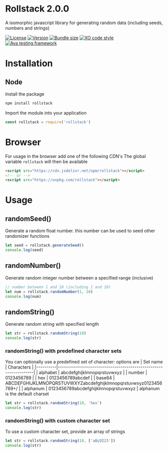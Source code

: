 # Rollstack 2.0.0
A isomorphic javascript library for generating random data (including seeds, numbers and strings)

[![License](https://img.shields.io/github/license/adrianofinco/rollstack)](LICENSE)
[![Version](https://img.shields.io/npm/v/rollstack)](https://www.npmjs.com/package/usernamecheck)
[![Bundle size](https://img.shields.io/bundlephobia/minzip/rollstack)](https://www.npmjs.com/package/usernamecheck)
[![XO code style](https://img.shields.io/badge/code_style-XO-5ed9c7.svg)](https://github.com/xojs/xo)
[![Ava testing framework](https://img.shields.io/badge/Testing-AVA-4B0082.svg)](https://github.com/avajs/ava)

# Installation
## Node
Install the package
```sh
npm install rollstack
```
Import the module into your application
```js
const rollstack = require('rollstack') 
```

# Browser
For usage in the browser add one of the following CDN's
The global variable ```rollstack``` will then be available
```html
<script src="https://cdn.jsdelivr.net/npm/rollstack"></script>
<!-- or -->
<script src="https://unpkg.com/rollstack"></script>
```

# Usage

## randomSeed()
Generate a random float number. this number can be used to seed other randomizer functions
```js
let seed = rollstack.generateSeed()
console.log(seed)
```

## randomNumber()
Generate random integer number between a specified range (inclusive)
```js
// number between 1 and 10 (including 1 and 10)
let num = rollstack.randomNumber(1, 10)
console.log(num)
```

## randomString()
Generate random string with specified length
```js
let str = rollstack.randomString(10)
console.log(str)
```

### randomString() with predefined character sets
You can optionally use a predefined set of character: options are
| Set name | Characters                                                       |
|----------|------------------------------------------------------------------|
| alphabet | abcdefghijklmnopqrstuvwxyz                                       |
| number   | 0123456789                                                       |
| hex      | 0123456789abcdef                                                 |
| base64   | ABCDEFGHIJKLMNOPQRSTUVWXYZabcdefghijklmnopqrstuvwxyz0123456789+/ |
| alphanum | 0123456789abcdefghijklmnopqrstuvwxyz                             |
alphanum is the default charset
```js
let str = rollstack.randomString(10, 'hex')
console.log(str)
```

### randomString() with custom character set
To use a custom character set, provide an array of strings
```js
let str = rollstack.randomString(10, ['aBçOI23'])
console.log(str)
```

